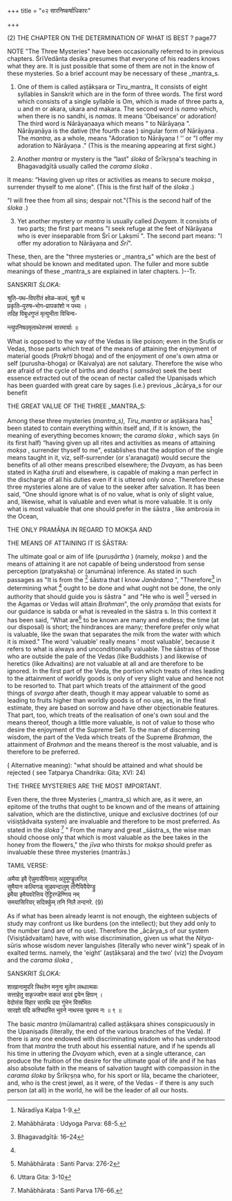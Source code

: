 +++
title = "०२ सारनिष्कर्षाधिकारः"

+++





(2) THE CHAPTER ON THE DETERMINATION OF WHAT IS BEST ? page77



NOTE "The Three Mysteries" have been occasionally referred to in previous chapters. ŚrīVedānta desika presumes that everyone of his readers knows what they are. It is just possible that some of them are not in the know of these mysteries. So a brief account may be necessary of these _mantra_s.



1. One of them is called aṣṭākṣara or Tiru_mantra_ It consists of eight syllables in Sanskrit which are in the form of three words. The first word which consists of a single syllable is Om, which is made of three parts a, u and m or akara, ukara and makara. The second word is _namo_ which, when there is no sandhi, is _namas_. It means 'Obeisance' or adoration! The third word is Nārāyaṇaaya which means " to Nārāyaṇa ". Nārāyaṇāya is the dative (the fourth case ) singular form of Nārāyaṇa . The _mantra_, as a whole, means "Adoration to Nārāyaṇa  ! '' or "I offer my adoration to Nārāyaṇa ." (This is the meaning appearing at first sight.)



2. Another _mantra_ or mystery is the “last" _śloka_  of Śrīkṛṣṇa's teaching in Bhagavadgītā usually called the _carama_ _śloka_ .



It means: “Having given up rites or activities as means to secure _mokṣa_ , surrender thyself to me alone". (This is the first half of the _śloka_ .)

"I will free thee from all sins; despair not."(This is the second half of the _śloka_ .)



3. Yet another mystery or _mantra_ is usually called _Dvayam_. It consists of two parts; the first part means "I seek refuge at the feet of Nārāyaṇa  who is ever inseparable from Śrī or Lakṣmī ". The second part means: "I offer my adoration to Nārāyaṇa  and _Śrī_".



These, then, are the "three mysteries or _mantra_s" which are the best of what should be known and meditated upon. The fuller and more subtle meanings of these _mantra_s are explained in later chapters. )--Tr.



SANSKRIT _ŚLOKA_:

श्रुति–पथ–विपरीतं क्ष्वेळ–कल्पं, श्रुतौ च  
प्रकृति–पुरुष–भोग–प्रापकांशो न पथ्यः ।  
तदिह विबुधगुप्तं मृत्युभीता विचिन्व-

न्त्युपनिषदमृताब्धेरुत्तमं सारमार्याः ॥

What is opposed to the way of the Vedas is like poison; even in the Srutīs or Vedas, those parts which treat of the means of attaining the enjoyment of material goods (_Prakṛti_ bhoga) and of the enjoyment of one's own atma or self (purusha-bhoga) or (Kaivalya) are not salutary. Therefore the wise who are afraid of the cycle of births and deaths ( _samsāra_) seek the best essence extracted out of the ocean of nectar called the Upaniṣads which has been guarded with great care by sages (i.e.) previous _ācārya_s for our benefit



THE GREAT VALUE OF THE THREE _MANTRA_S:



Among these three mysteries (_mantra_s), Tiru_mantra_ or aṣṭākṣara has[^f39] been stated to contain everything within itself and, if it is known, the meaning of everything becomes known; the _carama_ _śloka_ , which says (in its first half) “having given up all rites and activities as means of attaining _mokṣa_ , surrender thyself to me", establishes that the adoption of the single means taught in it, viz, self-surrender (or s'aranagati) would secure the benefits of all other means prescribed elsewhere; the _Dvayam_, as has been stated in Kaṭha _śruti_  and elsewhere, is capable of making a man perfect in the discharge of all his duties even if it is uttered only once. Therefore these three mysteries alone are of value to the seeker after salvation. It has been said, “One should ignore what is of no value, what is only of slight value, and, likewise, what is valuable and even what is more valuable. It is only what is most valuable that one should prefer in the śāstra , like ambrosia in the Ocean,

[^f39]: Nāradīya Kalpa 1-9.




THE ONLY PRAMĀṆA IN REGARD TO MOKṢA  AND

THE MEANS OF ATTAINING IT IS ŚĀSTRA:



The ultimate goal or aim of life (_puruṣārtha_ ) (namely, _mokṣa_ ) and the means of attaining it are not capable of being understood from sense perception (pratyaksha) or (anumāna) inference. As stated in such passages as "It is from the [^f40] śāstra  that I know _Janārdana_ ", "Therefore[^f41] in determining what [^20] ought to be done and what ought not be done, the only authority that  should guide you is śāstra " and "He who is well [^f43] versed in the Agamas or Vedas will attain _Brahman_", the only _pramāṇa_ that exists for our guidance is sabda or what is revealed in the śāstra s. In this context it has been said, “What are[^f44] to be known are many and endless; the time (at our disposal) is short; the hindrances are many; therefore prefer only what is valuable, like the swan that separates the milk from the water with which it is mixed." The word 'valuable' really means ' most valuable', because it refers to what is always and unconditionally valuable. The śāstras of those who are outside the pale of the Vedas (like Buddhists ) and likewise of heretics (like Advaitins) are not valuable at all and are therefore to be ignored. In the first part of the Veda, the portion which treats of rites leading to the attainment of worldly goods is only of very slight value and hence not to be resorted to. That part which treats of the attainment of the good things of _svarga_ after death, though it may appear valuable to somé as leading to fruits higher than worldly goods is of no use, as, in the final estimate, they are based on sorrow and have other objectionable features. That part, too, which treats of the realisation of one's own soul and the means thereof, though a little more valuable, is not of value to those who desire the enjoyment of the Supreme Self. To the man of discerning wisdom, the part of the Veda which treats of the Supreme _Brahman_, the attainment of _Brahman_ and the means thereof is the most valuable, and is therefore to be preferred.

[^f40]: Mahābhārata   : Udyoga Parva: 68-5.


[^f41]: Bhagavadgītā: 16–24


[^f43]: Mahābhārata  : Santi Parva: 276-2


[^f44]:  Uttara Gita: 3-10


[^20]:
( Alternative meaning): "what should be attained and what should be rejected ( see Tatparya
Chandrika: Gita; XVI: 24)








THE THREE MYSTERIES ARE THE MOST IMPORTANT.



Even there, the three Mysteries (_mantra_s) which are, as it were, an epitome of the truths that ought to be known and of the means of attaining salvation, which are the distinctive, unique and exclusive doctrines (of our viśiṣṭādvaita  system) are invaluable and therefore to be most preferred. As stated in the _śloka_  [^f45] " From the many and great _śāstra_s, the wise man should choose only that which is most valuable as the bee takes in the honey from the flowers," the _jīva_ who thirsts for _mokṣa_  should prefer as invaluable these three mysteries (mantrās.)

[^f45]: Mahābhārata   : Santi Parva 176-66.




TAMIL VERSE:



अमैया इवै ऎन्नुमासैयिनाल् अऱुमूण्ड्रुलगिल्  
सुमैयान कल्विगळ् सूऴवन्दालुम् तॊगैयिवैयॆण्ड्रु  
इमैया इमैयवरेत्तिय ऎट्टिरण्डॆण्णिय नम्  
समयासिरियर् सदिर्क्कुम् तनि निलै तन्दनरे. (9)



As if what has been already learnt is not enough, the eighteen subjects of study may confront us like burdens (on the intellect); but they add only to the number (and are of no use). Therefore the _ācārya_s of our system (Visiştādvaitam) have, with wise discrimination, given us what the _Nitya_-sūris whose wisdom never languishes (literally who never wink") speak of in exalted terms. namely, the 'eight' (aṣṭākṣara) and the two' (viz) the _Dvayam_ and the _carama_ _śloka_ ,

SANSKRIT _ŚLOKA_:

शाखानामुपरि स्थितेन मनुना मूलेन लब्धात्मकः  
सत्ताहेतु सकृज्जपेन सकलं कालं द्वयेन क्षिपन् ।  
वेदोत्तंस विहार सारथि दया गुंभेन विस्रंभितः  
सारज्ञो यदि कश्चिदस्ति भुवने नाथस्स यूथस्य नः ॥ ९ ॥



The basic _mantra_ (mūlamantra) called aṣṭākṣara shines conspicuously in the Upaniṣads (literally, the end of the various branches of the Veda). If there is any one endowed with discriminating wisdom who has understood from that _mantra_ the truth about his essential nature, and if he spends all his time in uttering the _Dvayam_ which, even at a single utterance, can produce the fruition of the desire for the ultimate goal of life and if he has also absolute faith in the means of salvation taught with compassion in the _carama_ _śloka_  by Śrīkṛṣṇa who, for his sport or liIa, became the charioteer, and, who is the crest jewel, as it were, of the Vedas - if there is any such person (at all) in the world, he will be the leader of all our hosts.









